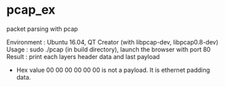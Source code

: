 # pcap_ex
packet parsing with pcap

Environment : Ubuntu 16.04, QT Creator (with libpcap-dev, libpcap0.8-dev)
Usage : sudo ./pcap (in build directory), launch the browser with port 80
Result : print each layers header data and last payload

* Hex value 00 00 00 00 00 00 is not a payload. It is ethernet padding data.
